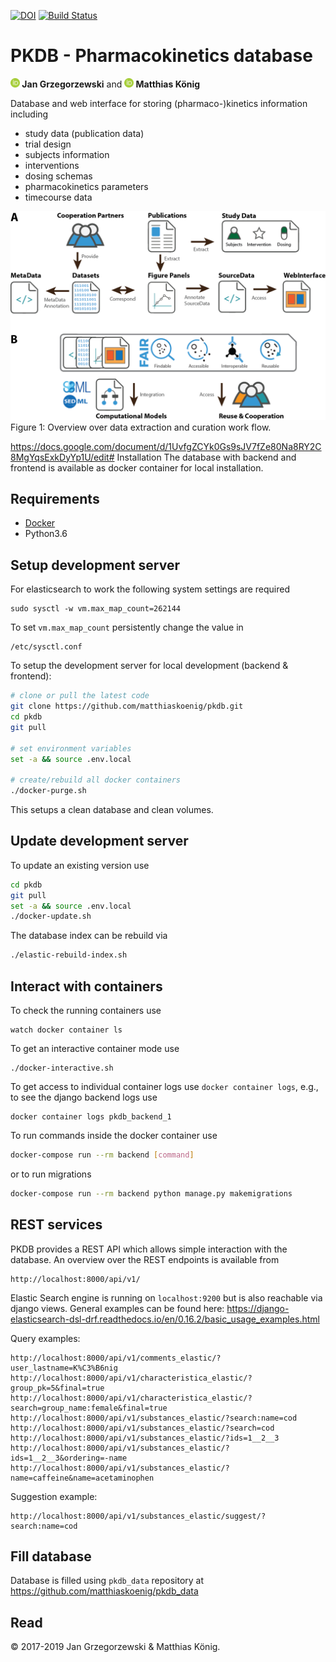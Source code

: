 [![DOI](https://zenodo.org/badge/DOI/10.5281/zenodo.1406979.svg)](https://doi.org/10.5281/zenodo.1406979)
[![Build Status](https://travis-ci.org/matthiaskoenig/pkdb.svg?branch=develop)](https://travis-ci.org/matthiaskoenig/pkdb)

# PKDB - Pharmacokinetics database

<b><a href="https://orcid.org/0000-0002-4588-4925" title="0000-0002-4588-4925"><img src="./docs/images/orcid.png" height="15"/></a> Jan Grzegorzewski</b>
and
<b><a href="https://orcid.org/0000-0003-1725-179X" title="https://orcid.org/0000-0003-1725-179X"><img src="./docs/images/orcid.png" height="15" width="15"/></a> Matthias König</b>

Database and web interface for storing (pharmaco-)kinetics information including
- study data (publication data)
- trial design
- subjects information
- interventions
- dosing schemas
- pharmacokinetics parameters 
- timecourse data

<img src="./docs/images/data_extraction.png" width="600"/>
Figure 1: Overview over data extraction and curation work flow.

https://docs.google.com/document/d/1UvfgZCYk0Gs9sJV7fZe80Na8RY2C8MgYqsExkDyYp1U/edit# Installation
The database with backend and frontend is available as docker container for local installation.

## Requirements
- [Docker](https://docs.docker.com/install/linux/docker-ce/ubuntu/)
- Python3.6

## Setup development server
For elasticsearch to work the following system settings are required
```
sudo sysctl -w vm.max_map_count=262144
```
To set `vm.max_map_count` persistently change the value in 
```
/etc/sysctl.conf
```

To setup the development server for local development (backend & frontend):
```bash
# clone or pull the latest code
git clone https://github.com/matthiaskoenig/pkdb.git
cd pkdb
git pull

# set environment variables
set -a && source .env.local
 
# create/rebuild all docker containers
./docker-purge.sh
```
This setups a clean database and clean volumes.

## Update development server
To update an existing version use
```bash
cd pkdb
git pull
set -a && source .env.local
./docker-update.sh
```

The database index can be rebuild via
```bash
./elastic-rebuild-index.sh
```

## Interact with containers
To check the running containers use
```
watch docker container ls
```

To get an interactive container mode use
```
./docker-interactive.sh
```

To get access to individual container logs use `docker container logs`, e.g., to see the
django backend logs use
```
docker container logs pkdb_backend_1 
```

To run commands inside the docker container use
```bash
docker-compose run --rm backend [command]
```
or to run migrations
```bash
docker-compose run --rm backend python manage.py makemigrations
```

## REST services
PKDB provides a REST API which allows simple interaction with the database.
An overview over the REST endpoints is available from
```
http://localhost:8000/api/v1/
```

Elastic Search engine is running on `localhost:9200` but is also reachable via django views.
General examples can be found here: https://django-elasticsearch-dsl-drf.readthedocs.io/en/0.16.2/basic_usage_examples.html

Query examples:
```
http://localhost:8000/api/v1/comments_elastic/?user_lastname=K%C3%B6nig
http://localhost:8000/api/v1/characteristica_elastic/?group_pk=5&final=true
http://localhost:8000/api/v1/characteristica_elastic/?search=group_name:female&final=true
http://localhost:8000/api/v1/substances_elastic/?search:name=cod
http://localhost:8000/api/v1/substances_elastic/?search=cod 
http://localhost:8000/api/v1/substances_elastic/?ids=1__2__3 
http://localhost:8000/api/v1/substances_elastic/?ids=1__2__3&ordering=-name
http://localhost:8000/api/v1/substances_elastic/?name=caffeine&name=acetaminophen
```

Suggestion example:
```
http://localhost:8000/api/v1/substances_elastic/suggest/?search:name=cod
```

## Fill database
Database is filled using `pkdb_data` repository at https://github.com/matthiaskoenig/pkdb_data
 
## Read 
&copy; 2017-2019 Jan Grzegorzewski & Matthias König.

